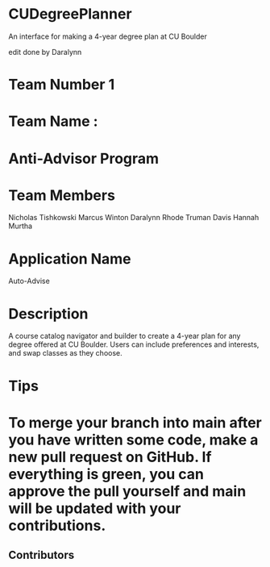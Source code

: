 # CUDegreePlanner
An interface for making a 4-year degree plan at CU Boulder

edit done by Daralynn

# Team Number 1

# Team Name :
# Anti-Advisor Program

# Team Members
Nicholas Tishkowski
Marcus Winton
Daralynn Rhode
Truman Davis
Hannah Murtha

# Application Name
Auto-Advise

# Description

A course catalog navigator and builder to create a 4-year plan for any degree offered at CU Boulder. Users can include preferences and interests, and swap classes as they choose. 

# Tips
To merge your branch into main after you have written some code, make a new pull request on GitHub. If everything is green, you can approve the pull yourself and main will be updated with your contributions.
=======
## Contributors

<!-- ALL-CONTRIBUTORS-LIST:START - Do not remove or modify this section -->
<!-- prettier-ignore-start -->
<!-- markdownlint-disable -->

<!-- markdownlint-restore -->
<!-- prettier-ignore-end -->

<!-- ALL-CONTRIBUTORS-LIST:END -->
